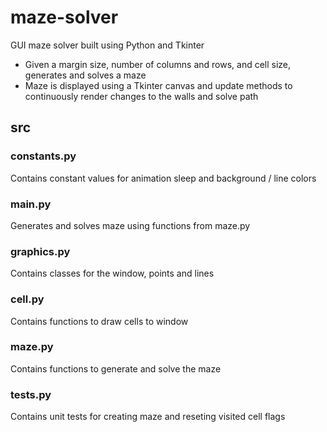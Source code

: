 # maze-solver

GUI maze solver built using Python and Tkinter
- Given a margin size, number of columns and rows, and cell size, generates and solves a maze
- Maze is displayed using a Tkinter canvas and update methods to continuously render changes to the walls and solve path

## src
### constants.py
Contains constant values for animation sleep and background / line colors

### main.py
Generates and solves maze using functions from maze.py

### graphics.py
Contains classes for the window, points and lines

### cell.py
Contains functions to draw cells to window

### maze.py
Contains functions to generate and solve the maze

### tests.py
Contains unit tests for creating maze and reseting visited cell flags
